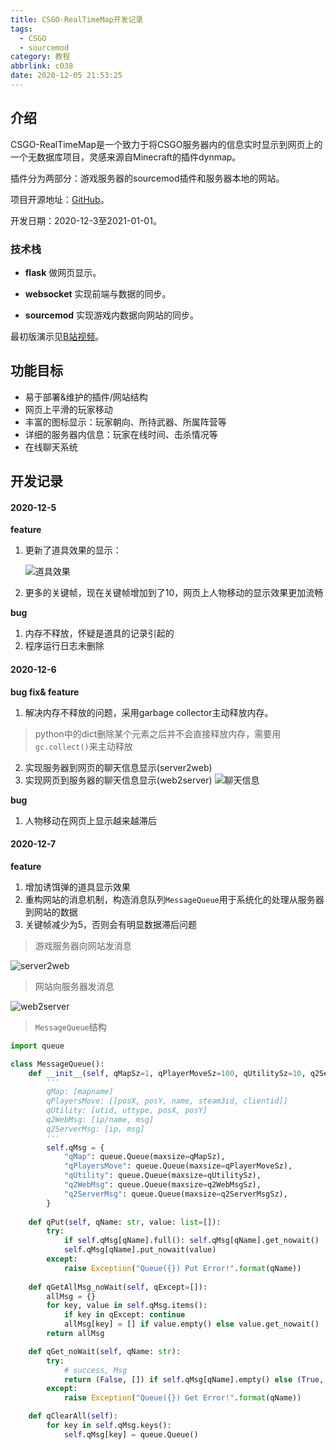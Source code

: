 ```yaml
---
title: CSGO-RealTimeMap开发记录
tags:
  - CSGO
  - sourcemod
category: 教程
abbrlink: c038
date: 2020-12-05 21:53:25
---
```


## 介绍

CSGO-RealTimeMap是一个致力于将CSGO服务器内的信息实时显示到网页上的一个无数据库项目，灵感来源自Minecraft的插件dynmap。

插件分为两部分：游戏服务器的sourcemod插件和服务器本地的网站。

项目开源地址：[GitHub](https://github.com/hx-w/CSGO-RealTimeMap)。

开发日期：2020-12-3至2021-01-01。

<!--more-->

### 技术栈

- **flask** 做网页显示。
- **websocket** 实现前端与数据的同步。

- **sourcemod** 实现游戏内数据向网站的同步。

最初版演示见[B站视频](https://www.bilibili.com/video/BV1mt4y1a7YG/)。


## 功能目标

- 易于部署&维护的插件/网站结构
- 网页上平滑的玩家移动
- 丰富的图标显示：玩家朝向、所持武器、所属阵营等
- 详细的服务器内信息：玩家在线时间、击杀情况等
- 在线聊天系统

## 开发记录

#### 2020-12-5

**feature**

1. 更新了道具效果的显示：

   ![道具效果](https://imgbed.scubot.com/RTM-1.jpg)

2. 更多的关键帧，现在关键帧增加到了10，网页上人物移动的显示效果更加流畅

**bug**

1. 内存不释放，怀疑是道具的记录引起的
2. 程序运行日志未删除

#### 2020-12-6

**bug fix& feature**
1. 解决内存不释放的问题，采用garbage collector主动释放内存。
  > python中的dict删除某个元素之后并不会直接释放内存，需要用`gc.collect()`来主动释放
2. 实现服务器到网页的聊天信息显示(server2web)
3. 实现网页到服务器的聊天信息显示(web2server)
    ![聊天信息](https://imgbed.scubot.com/RTM-2.jpg)

**bug**
1. 人物移动在网页上显示越来越滞后


#### 2020-12-7

**feature**
1. 增加诱饵弹的道具显示效果
2. 重构网站的消息机制，构造消息队列`MessageQueue`用于系统化的处理从服务器到网站的数据
3. 关键帧减少为5，否则会有明显数据滞后问题

> 游戏服务器向网站发消息

![server2web](https://imgbed.scubot.com/RTM-4.png)

> 网站向服务器发消息

![web2server](https://imgbed.scubot.com/RTM-3.png)

> `MessageQueue`结构

```python
import queue

class MessageQueue():
    def __init__(self, qMapSz=1, qPlayerMoveSz=100, qUtilitySz=10, q2ServerMsgSz=10, q2WebMsgSz=5):
        '''
        qMap: [mapname]
        qPlayersMove: [[posX, posY, name, steam3id, clientid]]
        qUtility: [utid, uttype, posX, posY]
        q2WebMsg: [ip/name, msg]
        q2ServerMsg: [ip, msg]
        '''
        self.qMsg = {
            "qMap": queue.Queue(maxsize=qMapSz),
            "qPlayersMove": queue.Queue(maxsize=qPlayerMoveSz),
            "qUtility": queue.Queue(maxsize=qUtilitySz),
            "q2WebMsg": queue.Queue(maxsize=q2WebMsgSz),
            "q2ServerMsg": queue.Queue(maxsize=q2ServerMsgSz),
        }
    
    def qPut(self, qName: str, value: list=[]):
        try:
            if self.qMsg[qName].full(): self.qMsg[qName].get_nowait()
            self.qMsg[qName].put_nowait(value)
        except:
            raise Exception("Queue({}) Put Error!".format(qName))
    
    def qGetAllMsg_noWait(self, qExcept=[]):
        allMsg = {}
        for key, value in self.qMsg.items():
            if key in qExcept: continue
            allMsg[key] = [] if value.empty() else value.get_nowait()
        return allMsg

    def qGet_noWait(self, qName: str):
        try:
            # success, Msg
            return (False, []) if self.qMsg[qName].empty() else (True, self.qMsg[qName].get_nowait())
        except:
            raise Exception("Queue({}) Get Error!".format(qName))

    def qClearAll(self):
        for key in self.qMsg.keys():
            self.qMsg[key] = queue.Queue()

```